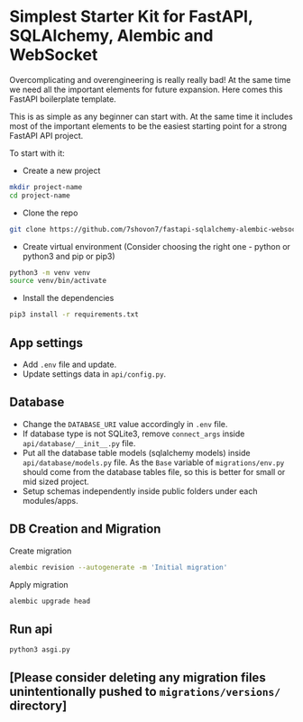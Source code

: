 # Simplest Starter Kit for FastAPI, SQLAlchemy, Alembic and WebSocket

Overcomplicating and overengineering is really really bad! At the same time we need all the important elements for future expansion. Here comes this FastAPI boilerplate template.

This is as simple as any beginner can start with. At the same time it includes most of the important elements to be the easiest starting point for a strong FastAPI API project.

To start with it:

- Create a new project

```bash
mkdir project-name
cd project-name
```

- Clone the repo

```bash
git clone https://github.com/7shovon7/fastapi-sqlalchemy-alembic-websocket-template.git .
```

- Create virtual environment (Consider choosing the right one - python or python3 and pip or pip3)

```bash
python3 -m venv venv
source venv/bin/activate
```

- Install the dependencies

```bash
pip3 install -r requirements.txt
```

## App settings

- Add `.env` file and update.
- Update settings data in `api/config.py`.

## Database

- Change the `DATABASE_URI` value accordingly in `.env` file.
- If database type is not SQLite3, remove `connect_args` inside `api/database/__init__.py` file.
- Put all the database table models (sqlalchemy models) inside `api/database/models.py` file. As the `Base` variable of `migrations/env.py` should come from the database tables file, so this is better for small or mid sized project.
- Setup schemas independently inside public folders under each modules/apps.

## DB Creation and Migration

Create migration

```bash
alembic revision --autogenerate -m 'Initial migration'
```

Apply migration

```bash
alembic upgrade head
```

## Run api

```bash
python3 asgi.py
```

## [Please consider deleting any migration files unintentionally pushed to `migrations/versions/` directory]
